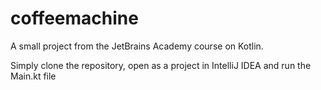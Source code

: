 # coffeemachine

A small project from the JetBrains Academy course on Kotlin.

Simply clone the repository, open as a project in IntelliJ IDEA and run the Main.kt file
